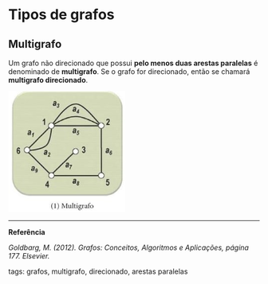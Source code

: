 # Tipos de grafos

## Multigrafo

Um grafo não direcionado que possui **pelo menos duas arestas paralelas** é denominado de **multigrafo**. Se o grafo for direcionado, então se chamará **multigrafo direcionado**.

![multigrafo](img/p0005-0.jpeg)

---

**Referência**

_Goldbarg, M. (2012). Grafos: Conceitos, Algoritmos e Aplicações, página 177. Elsevier._

tags: grafos, multigrafo, direcionado, arestas paralelas
